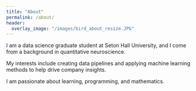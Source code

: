 ```yaml
---
title: "About"
permalink: /about/
header:
  overlay_image: "/images/bird_about_resize.JPG"
---
```


I am a data science graduate student at Seton Hall University, and I come from a background in quantitative neuroscience.

My interests include creating data pipelines and applying machine learning methods to help drive company insights. 

I am passionate about learning, programming, and mathematics.

